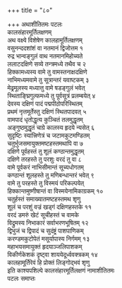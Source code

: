 +++
title = "८०"

+++
अथाशीतितमः पटलः  
कालसंहारमूर्तिलक्षणम्  
अथ वक्ष्ये विशेषेण कालहामूर्तिलक्षणम्  
वसुनन्ददशांशं वा नतमानं द्विजोत्तम १  
रुद्र भान्वङ्गुलं वाथ नतमानमिहोच्यते  
ललाटदक्षिणे सव्ये तन्त्रमध्ये तथैव च २  
हिक्कामध्यस्य वामे तु वामस्तनाक्षदक्षिणे  
नाभिमध्यमवामे तु सूत्रान्तरं यवाष्टकम् ३  
मेढ्रमूलस्य मध्यात्तु वामे षडङ्गुलं भवेत्  
स्थिताङ्घ्रिगुल्फमध्ये तु पूर्वसूत्रं प्रलम्बयेत् ४  
देवस्य दक्षिणं पादं पद्मपीठोपरिस्थितम्  
प्रथमं नृत्तमूर्तेस्तु दक्षिणं स्थितपादवत् ५  
वामपादं धृतोद्धृत्य कुञ्चितं तलमुद्धृतम्  
अङ्गुष्ठमुद्धृतं चाग्रे कालस्य हृदये न्यसेत् ६  
सुदृष्टिः स्यात्त्रिणेत्रं च जटामकुटमण्डितम्  
चतुर्भुजसमायुक्तमष्टहस्तमथापि वा ७  
दक्षिणे पूर्वहस्तं तु शूलं कण्ठान्तमुद्धृतम्  
दक्षिणे तरहस्ते तु परशुः वरदं तु वा ८  
वामे पूर्वकरं नाभिसीमान्तं सूच्यधोगतम्  
कण्ठान्तं शूलहस्ते तु मणिबन्धान्तरं भवेत् ९  
वामे तु परहस्ते तु विस्मयं परिकल्पयेत्  
हिक्कान्तमुष्णीषान्तं वा विस्मयेनामिकाग्रकम् १०  
चतुर्हस्तं समाख्यातमष्टहस्तमथ शृणु  
शूलं च परशुं वज्रं खड्गं दक्षिणहस्तके ११  
वरदं डमरुं खेटं सूचीहस्तं च वामके  
विद्रुमस्य निभाकारं सर्वाभरणभूषितम् १२  
द्विभुजं च द्विपादं च सुदंष्ट्रं पाशपाणिकम्  
करण्डमकुटोपेतं मसूर्यापास्य निर्गमम् १३  
महाभयसमायुक्तं हृदयाञ्जलिपाशकम्  
विकीर्णकेशकं दृष्ट्वा शाययेदूर्ध्ववक्त्रकम् १४  
कालहामूर्तिरेवं हि प्रोक्तं लिङ्गोद्भवं शृणु  
इति काश्यपशिल्पे कालसंहारमूर्तिलक्षणं नामाशीतितमः   
पटलः समाप्तः  
   
